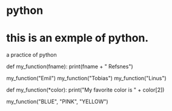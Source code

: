 # python
<h1> this is an exmple of python. </h1>
a practice of python

def my_function(fname):
  print(fname + " Refsnes")

my_function("Emil")
my_function("Tobias")
my_function("Linus")


def my_function(*color):
  print("My favorite color is " + color[2])

my_function("BLUE", "PINK", "YELLOW")